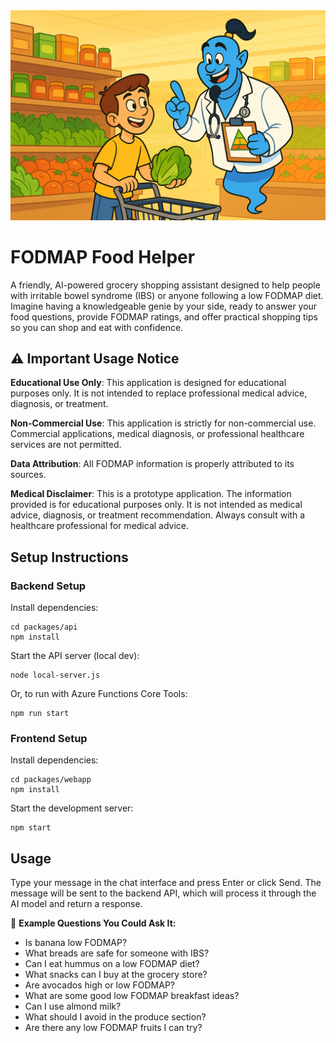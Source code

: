 <img src="./docs/images/genie-grocery-helper.png" alt="A friendly genie helps a person with IBS shop for FODMAP-friendly foods." width="640" />

# FODMAP Food Helper

A friendly, AI-powered grocery shopping assistant designed to help people with irritable bowel syndrome (IBS) or anyone following a low FODMAP diet. Imagine having a knowledgeable genie by your side, ready to answer your food questions, provide FODMAP ratings, and offer practical shopping tips so you can shop and eat with confidence.

## ⚠️ Important Usage Notice

**Educational Use Only**: This application is designed for educational purposes only. It is not intended to replace professional medical advice, diagnosis, or treatment.

**Non-Commercial Use**: This application is strictly for non-commercial use. Commercial applications, medical diagnosis, or professional healthcare services are not permitted.

**Data Attribution**: All FODMAP information is properly attributed to its sources.

**Medical Disclaimer**: This is a prototype application. The information provided is for educational purposes only. It is not intended as medical advice, diagnosis, or treatment recommendation. Always consult with a healthcare professional for medical advice.

## Setup Instructions

### Backend Setup

Install dependencies:

```
cd packages/api
npm install
```

Start the API server (local dev):

```
node local-server.js
```

Or, to run with Azure Functions Core Tools:

```
npm run start
```

### Frontend Setup

Install dependencies:

```
cd packages/webapp
npm install
```

Start the development server:

```
npm start
```

## Usage

Type your message in the chat interface and press Enter or click Send.
The message will be sent to the backend API, which will process it through the AI model and return a response.

💬 **Example Questions You Could Ask It:**

- Is banana low FODMAP?
- What breads are safe for someone with IBS?
- Can I eat hummus on a low FODMAP diet?
- What snacks can I buy at the grocery store?
- Are avocados high or low FODMAP?
- What are some good low FODMAP breakfast ideas?
- Can I use almond milk?
- What should I avoid in the produce section?
- Are there any low FODMAP fruits I can try?
